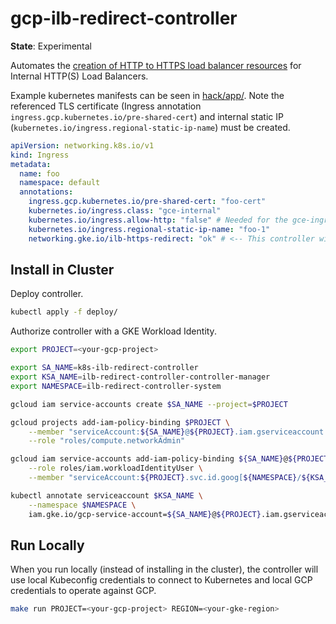 # gcp-ilb-redirect-controller

**State**: Experimental

Automates the [creation of HTTP to HTTPS load balancer resources](https://cloud.google.com/load-balancing/docs/l7-internal/setting-up-http-to-https-redirect#partial-http-lb) for Internal HTTP(S) Load Balancers.

Example kubernetes manifests can be seen in [hack/app/](hack/app/). Note the referenced TLS certificate (Ingress annotation `ingress.gcp.kubernetes.io/pre-shared-cert`) and internal static IP (`kubernetes.io/ingress.regional-static-ip-name`) must be created.

```yaml
apiVersion: networking.k8s.io/v1
kind: Ingress
metadata:
  name: foo
  namespace: default
  annotations:
    ingress.gcp.kubernetes.io/pre-shared-cert: "foo-cert"
    kubernetes.io/ingress.class: "gce-internal"
    kubernetes.io/ingress.allow-http: "false" # Needed for the gce-ingress controller to create a HTTPS load balancer.
    kubernetes.io/ingress.regional-static-ip-name: "foo-1"
    networking.gke.io/ilb-https-redirect: "ok" # <-- This controller will look at this annotation and add a Forwarding Rule that redirects HTTP to HTTPS.
```

## Install in Cluster

Deploy controller.

```sh
kubectl apply -f deploy/
```

Authorize controller with a GKE Workload Identity.

```sh
export PROJECT=<your-gcp-project>

export SA_NAME=k8s-ilb-redirect-controller
export KSA_NAME=ilb-redirect-controller-controller-manager
export NAMESPACE=ilb-redirect-controller-system
```

```sh
gcloud iam service-accounts create $SA_NAME --project=$PROJECT

gcloud projects add-iam-policy-binding $PROJECT \
    --member "serviceAccount:${SA_NAME}@${PROJECT}.iam.gserviceaccount.com" \
    --role "roles/compute.networkAdmin"

gcloud iam service-accounts add-iam-policy-binding ${SA_NAME}@${PROJECT}.iam.gserviceaccount.com \
    --role roles/iam.workloadIdentityUser \
    --member "serviceAccount:${PROJECT}.svc.id.goog[${NAMESPACE}/${KSA_NAME}]"

kubectl annotate serviceaccount $KSA_NAME \
    --namespace $NAMESPACE \
    iam.gke.io/gcp-service-account=${SA_NAME}@${PROJECT}.iam.gserviceaccount.com
```

## Run Locally

When you run locally (instead of installing in the cluster), the controller will use local Kubeconfig credentials to connect to Kubernetes and local GCP credentials to operate against GCP.

```sh
make run PROJECT=<your-gcp-project> REGION=<your-gke-region>
```


